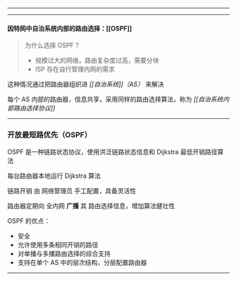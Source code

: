 

---
---
#### 因特网中自治系统内部的路由选择：[[OSPF]]

>为什么选择 OSPF？
>- 规模过大的网络，路由复杂度过高，需要分块
>- ISP 存在自行管理内网的需求

这种情况通过把路由器组织进 *[[自治系统]]（AS）* 来解决

每个 AS 内部的路由器，信息共享，采用同样的路由选择算法，称为 *[[自治系统内部路由选择协议]]*

---
### 开放最短路优先（OSPF）

OSPF 是一种链路状态协议，使用洪泛链路状态信息和 Dijkstra 最低开销路径算法

每台路由器本地运行 Dijkstra 算法

链路开销 由 网络管理员 手工配置，具备灵活性

路由器定期向 全内网 **广播** 其 路由选择信息，增加算法健壮性

OSPF 的优点：
- 安全
- 允许使用多条相同开销的路径
- 对单播与多播路由选择的综合支持
- 支持在单个 AS 中的层次结构，分层配置路由器
---